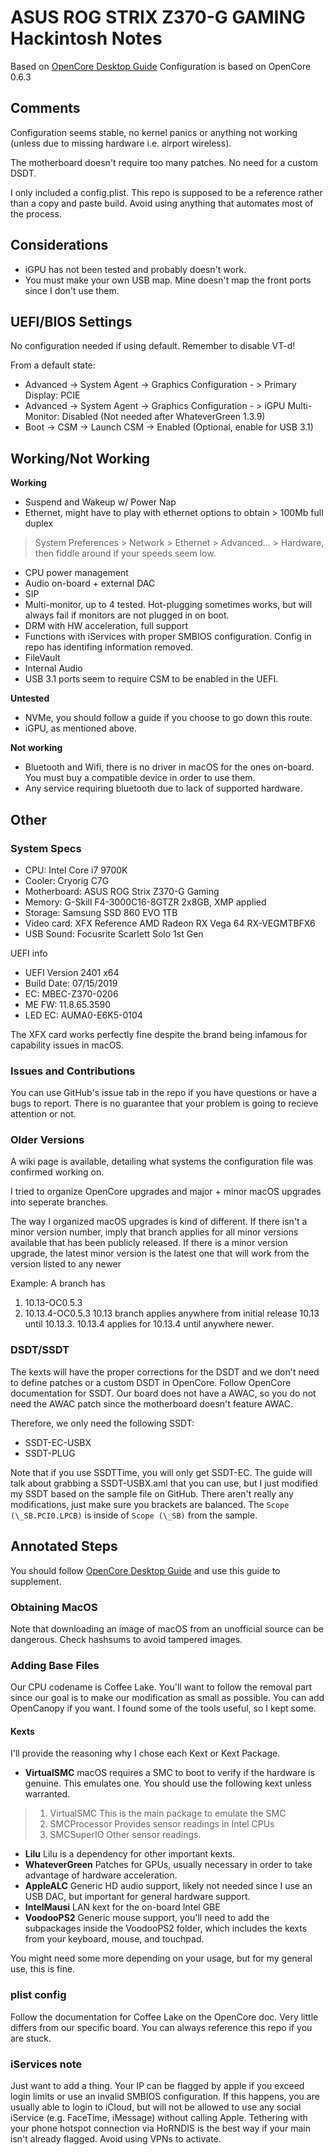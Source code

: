 # ASUS ROG STRIX Z370-G GAMING Hackintosh Notes

Based on [OpenCore Desktop Guide](https://dortania.github.io/OpenCore-Desktop-Guide/)
Configuration is based on OpenCore 0.6.3

## Comments
Configuration seems stable, no kernel panics or anything not working (unless due to missing hardware i.e. airport wireless).

The motherboard doesn't require too many patches. No need for a custom DSDT.

I only included a config.plist. This repo is supposed to be a reference rather than a copy and paste build. Avoid using anything that automates most of the process.

## Considerations
* iGPU has not been tested and probably doesn't work.
* You must make your own USB map. Mine doesn't map the front ports since I don't use them.

## UEFI/BIOS Settings
No configuration needed if using default. Remember to disable VT-d!

From a default state:

* Advanced -> System Agent -> Graphics Configuration - > Primary Display: PCIE
* Advanced -> System Agent -> Graphics Configuration - > iGPU Multi-Monitor: Disabled (Not needed after WhateverGreen 1.3.9)
* Boot -> CSM -> Launch CSM -> Enabled (Optional, enable for USB 3.1) 

## Working/Not Working
**Working**
* Suspend and Wakeup w/ Power Nap
* Ethernet, might have to play with ethernet options to obtain > 100Mb full duplex
> System Preferences > Network > Ethernet > Advanced... > Hardware, then fiddle around if your speeds seem low.
* CPU power management
* Audio on-board + external DAC
* SIP
* Multi-monitor, up to 4 tested. Hot-plugging sometimes works, but will always fail if monitors are not plugged in on boot.
* DRM with HW acceleration, full support
* Functions with iServices with proper SMBIOS configuration. Config in repo has identifing information removed.
* FileVault
* Internal Audio
* USB 3.1 ports seem to require CSM to be enabled in the UEFI.

**Untested**
* NVMe, you should follow a guide if you choose to go down this route.
* iGPU, as mentioned above.

**Not working**
* Bluetooth and Wifi, there is no driver in macOS for the ones on-board. You must buy a compatible device in order to use them.
* Any service requiring bluetooth due to lack of supported hardware.

## Other

### System Specs
* CPU: Intel Core i7 9700K
* Cooler: Cryorig C7G
* Motherboard: ASUS ROG Strix Z370-G Gaming
* Memory: G-Skill F4-3000C16-8GTZR 2x8GB, XMP applied
* Storage: Samsung SSD 860 EVO 1TB
* Video card: XFX Reference AMD Radeon RX Vega 64 RX-VEGMTBFX6
* USB Sound: Focusrite Scarlett Solo 1st Gen

UEFI info
* UEFI Version 2401 x64
* Build Date: 07/15/2019
* EC: MBEC-Z370-0206
* ME FW: 11.8.65.3590
* LED EC: AUMA0-E6K5-0104

The XFX card works perfectly fine despite the brand being infamous for capability issues in macOS.

### Issues and Contributions

You can use GitHub's issue tab in the repo if you have questions or have a bugs to report. There is no guarantee that your problem is going to recieve attention or not.

### Older Versions

A wiki page is available, detailing what systems the configuration file was confirmed working on.

I tried to organize OpenCore upgrades and major + minor macOS upgrades into seperate branches.

The way I organized macOS upgrades is kind of different. If there isn't a minor version number, imply that branch applies for all minor versions available that has been publicly released.
If there is a minor version upgrade, the latest minor version is the latest one that will work from the version listed to any newer

Example: A branch has
1. 10.13-OC0.5.3 
2.  10.13.4-OC0.5.3
10.13 branch applies anywhere from initial release 10.13 until 10.13.3.
10.13.4 applies for 10.13.4 until anywhere newer.

### DSDT/SSDT

The kexts will have the proper corrections for the DSDT and we don't need to define patches or a custom DSDT in OpenCore. Follow OpenCore documentation for SSDT. Our board does not have a AWAC, so you do not need the AWAC patch since the motherboard doesn't feature AWAC.

Therefore, we only need the following SSDT:
* SSDT-EC-USBX
* SSDT-PLUG

Note that if you use SSDTTime, you will only get SSDT-EC. The guide will talk about grabbing a SSDT-USBX.aml that you can use, but I just modified my SSDT based on the sample file on GitHub. There aren't really any modifications, just make sure you brackets are balanced. The `Scope (\_SB.PCI0.LPCB)` is inside of `Scope (\_SB)` from the sample.

## Annotated Steps
You should follow [OpenCore Desktop Guide](https://dortania.github.io/OpenCore-Desktop-Guide/) and use this guide to supplement.
### Obtaining MacOS
Note that downloading an image of macOS from an unofficial source can be dangerous. Check hashsums to avoid tampered images.
### Adding Base Files
Our CPU codename is Coffee Lake. You'll want to follow the removal part since our goal is to make our modification as small as possible. You can add OpenCanopy if you want. I found some of the tools useful, so I kept some.
#### Kexts
I'll provide the reasoning why I chose each Kext or Kext Package.
* **VirtualSMC**
macOS requires a SMC to boot to verify if the hardware is genuine. This emulates one. You should use the following kext unless warranted.
> 1. VirtualSMC
>This is the main package to emulate the SMC
> 2. SMCProcessor
> Provides sensor readings in Intel CPUs
> 3. SMCSuperIO
> Other sensor readings.
* **Lilu**
Lilu is a dependency for other important kexts.
* **WhateverGreen**
Patches for GPUs, usually necessary in order to take advantage of hardware acceleration.
* **AppleALC**
Generic HD audio support, likely not needed since I use an USB DAC, but important for general hardware support.
* **IntelMausi**
LAN kext for the on-board Intel GBE
* **VoodooPS2**
Generic mouse support, you'll need to add the subpackages inside the VoodooPS2 folder, which includes the kexts from your keyboard, mouse, and touchpad.

You might need some more depending on your usage, but for my general use, this is fine.

### plist config

Follow the documentation for Coffee Lake on the OpenCore doc. Very little differs from our specific board. You can always reference this repo if you are stuck.

### iServices note

Just want to add a thing. Your IP can be flagged by apple if you exceed login limits or use an invalid SMBIOS configuration. If this happens, you are usually able to login to iCloud, but will not be allowed to use any social iService (e.g. FaceTime, iMessage) without calling Apple. Tethering with your phone hotspot connection via HoRNDIS is the best way if your main isn't already flagged. Avoid using VPNs to activate.




